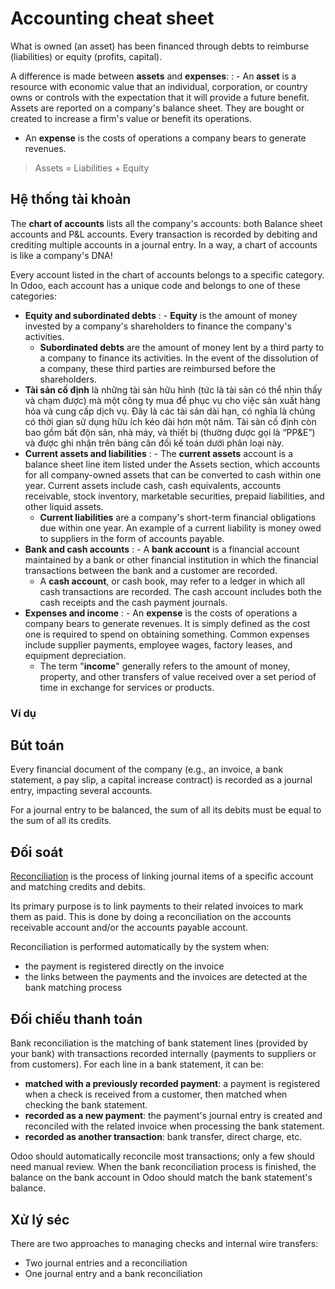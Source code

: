 # Accounting cheat sheet

What is owned (an asset) has been financed through debts to reimburse (liabilities) or equity
(profits, capital).

A difference is made between **assets** and **expenses**:
: - An **asset** is a resource with economic value that an individual, corporation, or country owns
    or controls with the expectation that it will provide a future benefit. Assets are reported on
    a company's balance sheet. They are bought or created to increase a firm's value or benefit its
    operations.
  - An **expense** is the costs of operations a company bears to generate revenues.

> Assets = Liabilities + Equity

## Hệ thống tài khoản

The **chart of accounts** lists all the company's accounts: both Balance sheet accounts and P&L
accounts. Every transaction is recorded by debiting and crediting multiple accounts in a journal
entry. In a way, a chart of accounts is like a company's DNA!

Every account listed in the chart of accounts belongs to a specific category. In Odoo, each account
has a unique code and belongs to one of these categories:

- **Equity and subordinated debts**
  : - **Equity** is the amount of money invested by a company's shareholders to finance the
      company's activities.
    - **Subordinated debts** are the amount of money lent by a third party to a company to finance
      its activities. In the event of the dissolution of a company, these third parties are
      reimbursed before the shareholders.
- **Tài sản cố định** là những tài sản hữu hình (tức là tài sản có thể nhìn thấy và chạm được) mà một công ty mua để phục vụ cho việc sản xuất hàng hóa và cung cấp dịch vụ. Đây là các tài sản dài hạn, có nghĩa là chúng có thời gian sử dụng hữu ích kéo dài hơn một năm. Tài sản cố định còn bao gồm bất độn sản, nhà máy, và thiết bị (thường được gọi là “PP&E”) và được ghi nhận trên bảng cân đối kế toán dưới phân loại này.
- **Current assets and liabilities**
  : - The **current assets** account is a balance sheet line item listed under the Assets section,
      which accounts for all company-owned assets that can be converted to cash within one year.
      Current assets include cash, cash equivalents, accounts receivable, stock inventory,
      marketable securities, prepaid liabilities, and other liquid assets.
    - **Current liabilities** are a company's short-term financial obligations due within one year.
      An example of a current liability is money owed to suppliers in the form of accounts payable.
- **Bank and cash accounts**
  : - A **bank account** is a financial account maintained by a bank or other financial institution
      in which the financial transactions between the bank and a customer are recorded.
    - A **cash account**, or cash book, may refer to a ledger in which all cash transactions are
      recorded. The cash account includes both the cash receipts and the cash payment journals.
- **Expenses and income**
  : - An **expense** is the costs of operations a company bears to generate revenues. It is simply
      defined as the cost one is required to spend on obtaining something. Common expenses include
      supplier payments, employee wages, factory leases, and equipment depreciation.
    - The term "**income**" generally refers to the amount of money, property, and other transfers
      of value received over a set period of time in exchange for services or products.

### Ví dụ

<a id="cheat-sheet-journals"></a>

## Bút toán

Every financial document of the company (e.g., an invoice, a bank statement, a pay slip, a capital
increase contract) is recorded as a journal entry, impacting several accounts.

For a journal entry to be balanced, the sum of all its debits must be equal to the sum of all its
credits.

<a id="accounting-reconciliation"></a>

## Đối soát

[Reconciliation](../bank/reconciliation.md) is the process of linking
journal items of a specific account and matching credits and debits.

Its primary purpose is to link payments to their related invoices to mark them as paid. This is done
by doing a reconciliation on the accounts receivable account and/or the accounts payable account.

Reconciliation is performed automatically by the system when:

- the payment is registered directly on the invoice
- the links between the payments and the invoices are detected at the bank matching process

## Đối chiếu thanh toán

Bank reconciliation is the matching of bank statement lines (provided by your bank) with
transactions recorded internally (payments to suppliers or from customers). For each line in a bank
statement, it can be:

- **matched with a previously recorded payment**: a payment is registered when a check is received
  from a customer, then matched when checking the bank statement.
- **recorded as a new payment**: the payment's journal entry is created and reconciled with the
  related invoice when processing the bank statement.
- **recorded as another transaction**: bank transfer, direct charge, etc.

Odoo should automatically reconcile most transactions; only a few should need manual review. When
the bank reconciliation process is finished, the balance on the bank account in Odoo should match
the bank statement's balance.

## Xử lý séc

There are two approaches to managing checks and internal wire transfers:

- Two journal entries and a reconciliation
- One journal entry and a bank reconciliation
